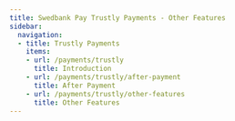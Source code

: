 ```yaml
---
title: Swedbank Pay Trustly Payments - Other Features
sidebar:
  navigation:
  - title: Trustly Payments
    items:
    - url: /payments/trustly
      title: Introduction
    - url: /payments/trustly/after-payment
      title: After Payment
    - url: /payments/trustly/other-features
      title: Other Features
---
```


